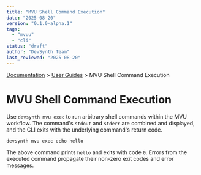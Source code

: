 ```yaml
---
title: "MVU Shell Command Execution"
date: "2025-08-20"
version: "0.1.0-alpha.1"
tags:
  - "mvuu"
  - "cli"
status: "draft"
author: "DevSynth Team"
last_reviewed: "2025-08-20"
---
```


<div class="breadcrumbs">
<a href="../index.md">Documentation</a> &gt; <a href="index.md">User Guides</a> &gt; MVU Shell Command Execution
</div>

# MVU Shell Command Execution

Use `devsynth mvu exec` to run arbitrary shell commands within the MVU workflow. The command's `stdout` and `stderr` are combined and displayed, and the CLI exits with the underlying command's return code.

```bash
devsynth mvu exec echo hello
```

The above command prints `hello` and exits with code `0`. Errors from the executed command propagate their non-zero exit codes and error messages.
